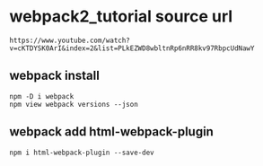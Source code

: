 # webpack2_tutorial source url
    https://www.youtube.com/watch?v=cKTDYSK0ArI&index=2&list=PLkEZWD8wbltnRp6nRR8kv97RbpcUdNawY
## webpack install
    npm -D i webpack
    npm view webpack versions --json
## webpack add html-webpack-plugin
    npm i html-webpack-plugin --save-dev